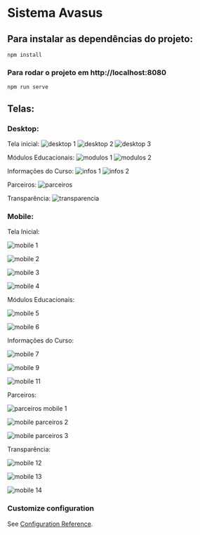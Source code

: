 # Sistema Avasus

## Para instalar as dependências do projeto:
```
npm install
```

### Para rodar o projeto em http://localhost:8080
```
npm run serve
```

## Telas:


### Desktop:
Tela inicial:
![desktop 1](https://user-images.githubusercontent.com/70917640/211425876-02011d9b-5078-487d-bf57-bd2e3e50c4be.png)
![desktop 2](https://user-images.githubusercontent.com/70917640/211425878-a4f5cba0-d522-4406-a4c3-0161349bb284.png)
![desktop 3](https://user-images.githubusercontent.com/70917640/211425882-4c7b3cdf-2d71-41cc-a185-4110a411510d.png)

Módulos Educacionais:
![modulos 1](https://user-images.githubusercontent.com/70917640/211425901-5919d1a9-dbe6-405f-81af-31ad33bd018a.png)
![modulos 2](https://user-images.githubusercontent.com/70917640/211425904-9eada2d9-6b28-48fa-af6f-0d97cea88d71.png)

Informações do Curso:
![infos 1](https://user-images.githubusercontent.com/70917640/211425883-c8d8c34d-858b-43bf-9356-df52f3eccd46.png)
![infos 2](https://user-images.githubusercontent.com/70917640/211425885-e1c445d5-55c9-447f-881f-2b22b938dc8a.png)

Parceiros:
![parceiros](https://user-images.githubusercontent.com/70917640/211425907-134cdd3c-5381-44a3-8d33-284a48ebf795.png)

Transparência:
![transparencia](https://user-images.githubusercontent.com/70917640/211425911-4db4c2c1-d2cf-463d-9f6b-3c9fdc9ae68a.png)

### Mobile:
Tela Inicial:

![mobile 1](https://user-images.githubusercontent.com/70917640/211425889-9c3f67f9-b94e-4f90-938e-be3d5ae301f1.png)

![mobile 2](https://user-images.githubusercontent.com/70917640/211425891-154f5651-aea8-4614-8ef3-7196e313af55.png)

![mobile 3](https://user-images.githubusercontent.com/70917640/211425892-074084fe-ce03-46d5-939b-0c02900d0390.png)

![mobile 4](https://user-images.githubusercontent.com/70917640/211425894-a4201421-c34b-4430-a99c-9d5bb0c6fa48.png)


Módulos Educacionais:

![mobile 5](https://user-images.githubusercontent.com/70917640/211425896-8d57c446-408c-4a6d-b7e0-02c7d94c23b3.png)

![mobile 6](https://user-images.githubusercontent.com/70917640/211425898-c71c58d0-0e79-4865-a9a8-b91c986ac787.png)


Informações do Curso:

![mobile 7](https://user-images.githubusercontent.com/70917640/211425914-a6da5367-fefe-41c6-aad4-26296d6e4c1d.png)

![mobile 9](https://user-images.githubusercontent.com/70917640/211425915-b5c3bfc4-5d9b-4e03-b3aa-3726f710fe09.png)

![mobile 11](https://user-images.githubusercontent.com/70917640/211425917-fee9af68-5d53-442b-a23e-6173b89e2cb2.png)


Parceiros:

![parceiros mobile 1](https://user-images.githubusercontent.com/70917640/211427000-2c4558df-3aef-47cf-9192-d824b7575fb5.png)

![mobile parceiros 2](https://user-images.githubusercontent.com/70917640/211426994-7d47567e-1181-4b65-b2db-791593006d7e.png)

![mobile parceiros 3](https://user-images.githubusercontent.com/70917640/211426997-01c37e57-30b2-4c5a-978e-384de4ed2b06.png)


Transparência:

![mobile 12](https://user-images.githubusercontent.com/70917640/211425921-c199b145-69e6-409a-b7f0-427d08dabe13.png)

![mobile 13](https://user-images.githubusercontent.com/70917640/211425923-9d5981a4-81d6-48b1-ac69-00dc181c23c0.png)

![mobile 14](https://user-images.githubusercontent.com/70917640/211425926-19b84dbc-1513-422d-905a-477d68ee08fb.png)



### Customize configuration
See [Configuration Reference](https://cli.vuejs.org/config/).
